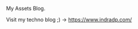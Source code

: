 My Assets Blog. 

Visit my techno blog ;) -> <a hef="https://www.indradp.com/">https://www.indradp.com/</a>

